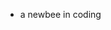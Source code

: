 - a newbee in coding

<!---
johninclub/johninclub is a ✨ special ✨ repository because its `README.md` (this file) appears on your GitHub profile.
You can click the Preview link to take a look at your changes.
--->
